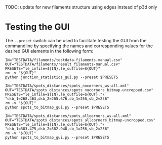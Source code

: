 
TODO: update for new filaments structure using edges instead of p3d only

Testing the GUI
===============
The `--preset` switch can be used to facilitate testing the GUI from the
commandline by specifying the names and corresponding values for the desired
GUI elements in the following form:

```shell
IN="TESTDATA/filaments/testdata-filaments-manual.csv"
OUT="TESTDATA/filaments/result_filaments-manual.csv"
PRESETS="le_infile=${IN},le_outfile=${OUT}"
rm -v "${OUT}"
python junction_statistics_gui.py --preset $PRESETS
```

```shell
IN="TESTDATA/spots_distances/spots_nocorners_ws-all.xml"
OUT="TESTDATA/spots_distances/spots_nocorners_bitmap-uncropped.csv"
PRESETS="le_infile=${IN},le_outfile=${OUT},"\
"dsb_1=268.463,dsb_2=265.676,sb_1=256,sb_2=256"
rm -v "${OUT}"
python spots_to_bitmap_gui.py --preset $PRESETS
```

```shell
IN="TESTDATA/spots_distances/spots_allcorners_ws-all.xml"
OUT="TESTDATA/spots_distances/spots_allcorners_bitmap-uncropped.csv"
PRESETS="le_infile=${IN},le_outfile=${OUT},"\
"dsb_1=383.475,dsb_2=382.940,sb_1=256,sb_2=256"
rm -v "${OUT}"
python spots_to_bitmap_gui.py --preset $PRESETS
```
